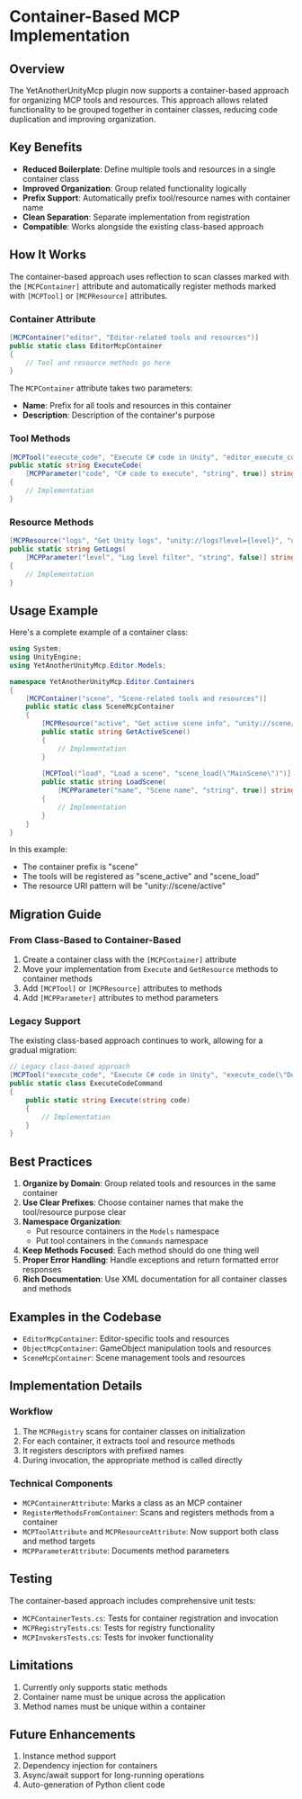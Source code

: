 # Container-Based MCP Implementation

## Overview

The YetAnotherUnityMcp plugin now supports a container-based approach for organizing MCP tools and resources. This approach allows related functionality to be grouped together in container classes, reducing code duplication and improving organization.

## Key Benefits

- **Reduced Boilerplate**: Define multiple tools and resources in a single container class
- **Improved Organization**: Group related functionality logically
- **Prefix Support**: Automatically prefix tool/resource names with container name
- **Clean Separation**: Separate implementation from registration
- **Compatible**: Works alongside the existing class-based approach

## How It Works

The container-based approach uses reflection to scan classes marked with the `[MCPContainer]` attribute and automatically register methods marked with `[MCPTool]` or `[MCPResource]` attributes.

### Container Attribute

```csharp
[MCPContainer("editor", "Editor-related tools and resources")]
public static class EditorMcpContainer
{
    // Tool and resource methods go here
}
```

The `MCPContainer` attribute takes two parameters:
- **Name**: Prefix for all tools and resources in this container
- **Description**: Description of the container's purpose

### Tool Methods

```csharp
[MCPTool("execute_code", "Execute C# code in Unity", "editor_execute_code(\"Debug.Log(\\\"Hello\\\");\")")]
public static string ExecuteCode(
    [MCPParameter("code", "C# code to execute", "string", true)] string code)
{
    // Implementation
}
```

### Resource Methods

```csharp
[MCPResource("logs", "Get Unity logs", "unity://logs?level={level}", "unity://logs?level=Warning")]
public static string GetLogs(
    [MCPParameter("level", "Log level filter", "string", false)] string level = "All")
{
    // Implementation
}
```

## Usage Example

Here's a complete example of a container class:

```csharp
using System;
using UnityEngine;
using YetAnotherUnityMcp.Editor.Models;

namespace YetAnotherUnityMcp.Editor.Containers
{
    [MCPContainer("scene", "Scene-related tools and resources")]
    public static class SceneMcpContainer
    {
        [MCPResource("active", "Get active scene info", "unity://scene/active", "unity://scene/active")]
        public static string GetActiveScene()
        {
            // Implementation
        }
        
        [MCPTool("load", "Load a scene", "scene_load(\"MainScene\")")]
        public static string LoadScene(
            [MCPParameter("name", "Scene name", "string", true)] string sceneName)
        {
            // Implementation
        }
    }
}
```

In this example:
- The container prefix is "scene"
- The tools will be registered as "scene_active" and "scene_load"
- The resource URI pattern will be "unity://scene/active"

## Migration Guide

### From Class-Based to Container-Based

1. Create a container class with the `[MCPContainer]` attribute
2. Move your implementation from `Execute` and `GetResource` methods to container methods
3. Add `[MCPTool]` or `[MCPResource]` attributes to methods
4. Add `[MCPParameter]` attributes to method parameters

### Legacy Support

The existing class-based approach continues to work, allowing for a gradual migration:

```csharp
// Legacy class-based approach
[MCPTool("execute_code", "Execute C# code in Unity", "execute_code(\"Debug.Log(\\\"Hello\\\");\")")]
public static class ExecuteCodeCommand
{
    public static string Execute(string code)
    {
        // Implementation
    }
}
```

## Best Practices

1. **Organize by Domain**: Group related tools and resources in the same container
2. **Use Clear Prefixes**: Choose container names that make the tool/resource purpose clear
3. **Namespace Organization**:
   - Put resource containers in the `Models` namespace
   - Put tool containers in the `Commands` namespace
4. **Keep Methods Focused**: Each method should do one thing well
5. **Proper Error Handling**: Handle exceptions and return formatted error responses
6. **Rich Documentation**: Use XML documentation for all container classes and methods

## Examples in the Codebase

- `EditorMcpContainer`: Editor-specific tools and resources
- `ObjectMcpContainer`: GameObject manipulation tools and resources
- `SceneMcpContainer`: Scene management tools and resources

## Implementation Details

### Workflow

1. The `MCPRegistry` scans for container classes on initialization
2. For each container, it extracts tool and resource methods
3. It registers descriptors with prefixed names
4. During invocation, the appropriate method is called directly

### Technical Components

- `MCPContainerAttribute`: Marks a class as an MCP container
- `RegisterMethodsFromContainer`: Scans and registers methods from a container
- `MCPToolAttribute` and `MCPResourceAttribute`: Now support both class and method targets
- `MCPParameterAttribute`: Documents method parameters

## Testing

The container-based approach includes comprehensive unit tests:
- `MCPContainerTests.cs`: Tests for container registration and invocation
- `MCPRegistryTests.cs`: Tests for registry functionality
- `MCPInvokersTests.cs`: Tests for invoker functionality

## Limitations

1. Currently only supports static methods
2. Container name must be unique across the application
3. Method names must be unique within a container

## Future Enhancements

1. Instance method support
2. Dependency injection for containers
3. Async/await support for long-running operations
4. Auto-generation of Python client code